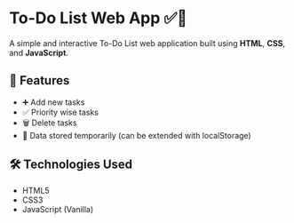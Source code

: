 # To-Do List Web App ✅📝

A simple and interactive To-Do List web application built using **HTML**, **CSS**, and **JavaScript**.

## 🚀 Features
- ➕ Add new tasks
- ✅ Priority wise tasks
- 🗑️ Delete tasks
- 💾 Data stored temporarily (can be extended with localStorage)

## 🛠️ Technologies Used
- HTML5
- CSS3
- JavaScript (Vanilla)



